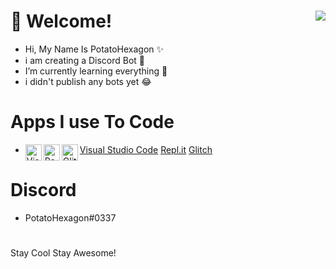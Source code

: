   # 👋 Welcome! <img src="https://cdn.discordapp.com/attachments/799245987473653770/823145103849160734/oof_i_tried_again.png" align="right"/>
- Hi, My Name Is PotatoHexagon ✨
- i am creating a Discord Bot 🤖
- I’m currently learning everything 👀
- i didn't publish any bots yet 😂

# Apps I use To Code
- <img align="left" alt="Visual Studio Code" width="26px" src="https://i.imgur.com/LwSdAlE.png" />[Visual Studio Code](https://visualstudio.microsoft.com)
<img align="left" alt="Replit" width="26px" src="https://cdn.discordapp.com/attachments/799245987473653770/823120180933558272/images.png" />[Repl.it](https://replit.com)
<img align="left" alt="Glitch" width="26px" src="https://cdn.discordapp.com/attachments/799245987473653770/823120815746711562/9k.png" />[Glitch](https://glitch.com)

# Discord
- PotatoHexagon#0337

#
Stay Cool Stay Awesome!
